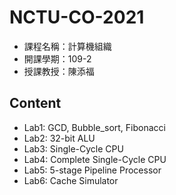 # NCTU-CO-2021
 
- 課程名稱：計算機組織 <br/>
- 開課學期：109-2 <br/>
- 授課教授：陳添福 <br/>

## Content
- Lab1: GCD, Bubble_sort, Fibonacci
- Lab2: 32-bit ALU
- Lab3: Single-Cycle CPU
- Lab4: Complete Single-Cycle CPU
- Lab5: 5-stage Pipeline Processor
- Lab6: Cache Simulator